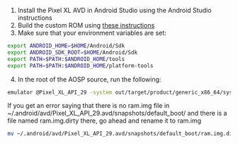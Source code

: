 1. Install the Pixel XL AVD in Android Studio using the Android Studio instructions
2. Build the custom ROM using [these instructions](https://github.com/ksefcovic/CYBR4580/blob/master/CompileEverything.md)
3. Make sure that your environment variables are set:
```bash
export ANDROID_HOME=$HOME/Android/Sdk
export ANDROID_SDK_ROOT=$HOME/Android/Sdk
export PATH=$PATH:$ANDROID_HOME/tools
export PATH=$PATH:$ANDROID_HOME/platform-tools
```
4. In the root of the AOSP source, run the following:
```bash
emulator @Pixel_XL_API_29 -system out/target/product/generic_x86_64/system.img -ramdisk out/target/product/generic_x86_64/ -encryption-key device/generic/goldfish/data/etc/ -logcat *:v
```
If you get an error saying that there is no ram.img file in ~/.android/avd/Pixel_XL_API_29.avd/snapshots/default_boot/ and there is a file named ram.img.dirty there, go ahead and rename it to ram.img
```bash
mv ~/.android/avd/Pixel_XL_API_29.avd/snapshots/default_boot/ram.img.dirty ~/.android/avd/Pixel_XL_API_29.avd/snapshots/default_boot/ram.img
````
